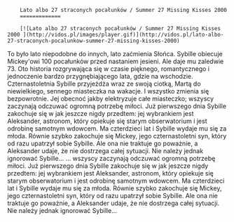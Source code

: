 
        Lato albo 27 straconych pocałunków / Summer 27 Missing Kisses 2000 
        =============
        
        [![Lato albo 27 straconych pocałunków / Summer 27 Missing Kisses 2000 ](http://vidos.pl/images/player.gif)](http://vidos.pl/lato-albo-27-straconych-pocalunkow-summer-27-missing-kisses-2000)
        
        
 To było lato niepodobne do innych, lato zaćmienia Słońca. Sybille obiecuje Mickey'owi 100 pocałunków przed nastaniem jesieni. Ale daje mu zaledwie 73. Oto historia rozgrywająca się w czasie pięknego, romantycznego i jednoczenie bardzo przygnębiającego lata, gdzie na wschodzie. Czternastoletnia Sybille przyjeżdża wraz ze swoją ciotką, Martą do niewielkiego, sennego miasteczka na wakacje. I wszystko zmienia się bezpowrotnie. Jej obecnoć jakby elektryzuje całe miasteczko; wszyscy zaczynają odczuwać ogromną potrzebę miłoci. Już pierwszego dnia Sybille zakochuje się w jak jeszcze nigdy przedtem: jej wybrankiem jest Aleksander, astronom, który opiekuje się starym obserwatorium i jest odrobinę samotnym wdowcem. Ma czterdzieci lat i Sybille wydaje mu się za młoda. Równie szybko zakochuje się Mickey, jego czternastoletni syn, który od razu upatrzył sobie Sybille. Ale ona nie traktuje go poważnie, a Aleksander udaje, że nie dostrzega całej sytuacji. Nie należy jednak ignorować Sybille...  ... wszyscy zaczynają odczuwać ogromną potrzebę miłoci. Już pierwszego dnia Sybille zakochuje się w jak jeszcze nigdy przedtem: jej wybrankiem jest Aleksander, astronom, który opiekuje się starym obserwatorium i jest odrobinę samotnym wdowcem. Ma czterdzieci lat i Sybille wydaje mu się za młoda. Równie szybko zakochuje się Mickey, jego czternastoletni syn, który od razu upatrzył sobie Sybille. Ale ona nie traktuje go poważnie, a Aleksander udaje, że nie dostrzega całej sytuacji. Nie należy jednak ignorować Sybille...
    